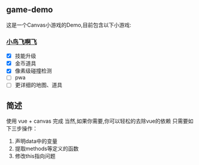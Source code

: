 ## game-demo
这是一个Canvas小游戏的Demo,目前包含以下小游戏:

### [小鸟飞啊飞](https://zhangyuhan2016.github.io/game-demo/#/)
-[x] 技能升级
-[x] 金币道具
-[x] 像素级碰撞检测
-[ ] pwa
-[ ] 更详细的地图、道具

## 简述
使用 vue + canvas 完成
当然,如果你需要,你可以轻松的去除vue的依赖
只需要如下三步操作：
1. 声明data中的变量
2. 提取methods等定义的函数
3. 修改this指向问题